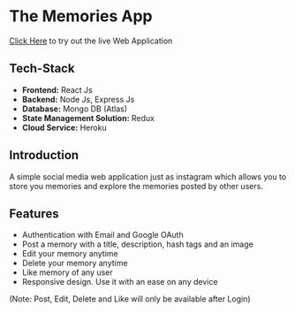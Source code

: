 # The Memories App
[Click Here](https://thememoriesapp.herokuapp.com/) to try out the live Web Application

## Tech-Stack
- **Frontend:** React Js
- **Backend:** Node Js, Express Js
- **Database:** Mongo DB (Atlas)
- **State Management Solution:** Redux
- **Cloud Service:** Heroku

## Introduction
A simple social media web application just as instagram which allows you to store you memories and explore the memories posted by other users.

## Features
- Authentication with Email and Google OAuth
- Post a memory with a title, description, hash tags and an image
- Edit your memory anytime
- Delete your memory anytime
- Like memory of any user
- Responsive design. Use it with an ease on any device

(Note: Post, Edit, Delete and Like will only be available after Login)

